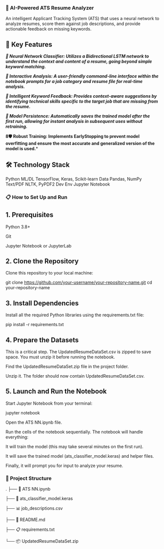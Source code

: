### 🧠 AI-Powered ATS Resume Analyzer
<div align="center">

</div>

An intelligent Applicant Tracking System (ATS) that uses a neural network to analyze resumes, score them against job descriptions, and provide actionable feedback on missing keywords.

## 🚀 Key Features
***🧠 Neural Network Classifier: Utilizes a Bidirectional LSTM network to understand the context and content of a resume, going beyond simple keyword matching.***

***💬 Interactive Analysis: A user-friendly command-line interface within the notebook prompts for a job category and resume file for real-time analysis.***

***🎯 Intelligent Keyword Feedback: Provides context-aware suggestions by identifying technical skills specific to the target job that are missing from the resume.***

***💾 Model Persistence: Automatically saves the trained model after the first run, allowing for instant analysis in subsequent uses without retraining.***

**8🛡️ Robust Training: Implements EarlyStopping to prevent model overfitting and ensure the most accurate and generalized version of the model is used.***

## 🛠️ Technology Stack

Python
ML/DL
TensorFlow, Keras, Scikit-learn
Data
Pandas, NumPy
Text/PDF
NLTK, PyPDF2
Dev Env
Jupyter Notebook

### 📋 How to Set Up and Run
## 1. Prerequisites
Python 3.8+

Git

Jupyter Notebook or JupyterLab

## 2. Clone the Repository
Clone this repository to your local machine:

git clone https://github.com/your-username/your-repository-name.git
cd your-repository-name

## 3. Install Dependencies
Install all the required Python libraries using the requirements.txt file:

pip install -r requirements.txt

## 4. Prepare the Datasets
This is a critical step. The UpdatedResumeDataSet.csv is zipped to save space. You must unzip it before running the notebook.

Find the UpdatedResumeDataSet.zip file in the project folder.

Unzip it. The folder should now contain UpdatedResumeDataSet.csv.

## 5. Launch and Run the Notebook
Start Jupyter Notebook from your terminal:

jupyter notebook

Open the ATS NN.ipynb file.

Run the cells of the notebook sequentially. The notebook will handle everything:

It will train the model (this may take several minutes on the first run).

It will save the trained model (ats_classifier_model.keras) and helper files.

Finally, it will prompt you for input to analyze your resume.

### 📂 Project Structure
.
├── 📄 ATS NN.ipynb

├── 🤖 ats_classifier_model.keras

├── 📊 job_descriptions.csv

├── 📄 README.md

├── 📋 requirements.txt

└── 📦 UpdatedResumeDataSet.zip
